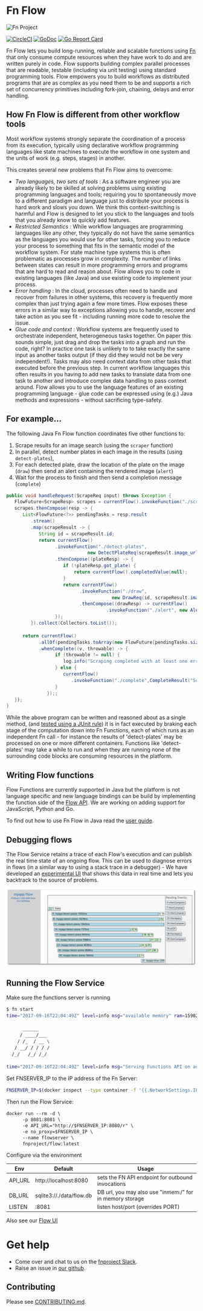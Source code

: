 # Fn Flow
![Fn Project](http://fnproject.io/images/fn-300x125.png)

[![CircleCI](https://circleci.com/gh/fnproject/flow.svg?style=svg)](https://circleci.com/gh/fnproject/flow)
[![GoDoc](https://godoc.org/github.com/fnproject/flow?status.svg)](https://godoc.org/github.com/fnproject/flow)
[![Go Report Card](https://goreportcard.com/badge/github.com/fnproject/flow)](https://goreportcard.com/report/github.com/fnproject/flow)

Fn Flow lets you build long-running, reliable and scalable functions using [Fn](https://github.com/fnproject/fn) that only consume compute resources when they have work to do and are written purely in code.  Flow supports building complex parallel processes that are readable, testable (including via unit testing) using standard programming tools. Flow empowers you to build workflows as distributed programs that are as complex as you need them to be and supports a rich set of concurrency primitives including fork-join, chaining, delays and error handling. 



## How Fn Flow is different from other workflow tools

Most workflow systems strongly separate the coordination of a process from its execution, typically using declarative workflow programming languages like state machines to execute the workflow in one system and the units of work (e.g. steps, stages) in another. 
 
This creates several new problems that Fn Flow aims to overcome: 

* *Two languages, two sets of tools* : As a software engineer you are already likely to be skilled at solving problems using existing programming languages and tools;  requiring you to spontaneously move to a different paradigm and language just to distribute your process is hard work and slows you down. We think this context-switching is harmful and Flow is designed to let you stick to the languages and tools that you already know to quickly add features.  
* *Restricted Semantics* : While workflow languages are programming languages like any other, they typically do not have the same semantics as the languages you would use for other tasks, forcing you to reduce your process to something that fits in the semantic model of the workflow system. For state machine type systems this is often problematic as processes grow in complexity.  The number of links between states can result in more programming errors and programs that are hard to read and reason about. Flow allows you to code in existing languages (like Java) and use existing code to implement your process.
* *Error handling* : In the cloud, processes often need to handle and recover from failures in other systems, this recovery is frequently more complex than just trying again a few more times. Flow exposes these errors in a similar way to exceptions allowing you to handle, recover and take action as you see fit - including running more code to resolve the issue.  
* *Glue code and context* : Workflow systems are frequently used to orchestrate independent, heterogeneous tasks together. On paper this sounds simple, just drag and drop the tasks into a graph and run the code, right? In practice one task is unlikely to to take exactly the same input as another tasks output (if they did they would not be be very independent!). Tasks may also need context data from other tasks that executed before the previous step. In current workflow languages this often results in you having to add new tasks to translate data from one task to another and introduce complex data handling to pass context around. Flow allows you to use the language features of an existing programming language - glue code can be expressed using (e.g.) Java methods and expressions - without sacrificing type-safety.


## For example... 

The following Java Fn Flow function coordinates five  other functions to:
 
1. Scrape results for an image search (using the `scraper` function)
2. In parallel, detect number plates in each image in the results (using `detect-plates`), 
3. For each detected plate, draw the location of the plate on the image (`draw`) then send an alert containing the rendered image (`alert`)
5. Wait for the process to finish and then send a completion message (`complete`)

```java
public void handleRequest(ScrapeReq input) throws Exception {
   FlowFuture<ScrapeResp> scrapes = currentFlow().invokeFunction("./scraper", input, ScrapeResp.class);
   scrapes.thenCompose(resp -> {
      List<FlowFuture<?>> pendingTasks = resp.result
         .stream()
         .map(scrapeResult -> {
            String id = scrapeResult.id;
            return currentFlow()
                  .invokeFunction("./detect-plates", 
                              new DetectPlateReq(scrapeResult.image_url, "us"), DetectPlateResp.class)
                  .thenCompose((plateResp) -> {
                     if (!plateResp.got_plate) { 
                         return currentFlow().completedValue(null);
                     }
                     return currentFlow()
                           .invokeFunction("./draw", 
                                       new DrawReq(id, scrapeResult.image_url, plateResp.rectangles,"300x300"), DrawResp.class)
                           .thenCompose((drawResp) -> currentFlow()
                                     .invokeFunction("./alert", new AlertReq(plateResp.plate, drawResp.image_url)));
                  });
         }).collect(Collectors.toList());
         
      return currentFlow()
            .allOf(pendingTasks.toArray(new FlowFuture[pendingTasks.size()]))
            .whenComplete((v, throwable) -> {
                  if (throwable != null) {
                     log.info("Scraping completed with at least one error", throwable);
                  } else {
                     currentFlow()
                        .invokeFunction("./complete",CompleteResult("Scraped " + pendingTasks.size() + " Images")));
                  }
               });;
   });
}
```

While the above program can be written and reasoned about as a single method, (and [tested using a JUnit rule](https://github.com/fnproject/fdk-java/blob/master/testing/src/main/java/com/fnproject/fn/testing/FnTestingRule.java)) it is in fact executed by braking each stage of the computation down into Fn Functions, each of which runs as an independent Fn call - for instance the results of 'detect-plates' may be processed on one or more different containers. Functions like 'detect-plates' may take a while to run and when they are running none of the surrounding code blocks are consuming resources in the platform. 



## Writing Flow functions 
Flow Functions are currently supported in Java but the platform is not language specific and new language bindings can be build by implementing the function side of the [Flow API](docs/API.md). We are working on adding support for JavaScript, Python and Go.

To find out how to use Fn Flow in Java read the [user guide](https://github.com/fnproject/fdk-java/blob/master/docs/FnFlowsUserGuide.md). 


## Debugging flows 

The Flow Service retains a trace of each Flow's execution and can publish the real time state of an ongoing flow.  This can be used to diagnose errors in flows (in a similar way to using a stack trace in a debugger) - We have developed an [experimental UI](https://github.com/fnproject/flowui) that shows this data in real time and lets you backtrack to the source of problems.

![Flow UI](docs/flowui.png)

## Running the Flow Service

Make sure the functions server is running 
```bash 
$ fn start                                                                                                                                                 ....
time="2017-09-16T22:04:49Z" level=info msg="available memory" ram=1590210560

      ______
     / ____/___
    / /_  / __ \
   / __/ / / / /
  /_/   /_/ /_/

time="2017-09-16T22:04:49Z" level=info msg="Serving Functions API on address `:8080`"
```

Set FNSERVER_IP to the IP address of the Fn Server:

```bash
FNSERVER_IP=$(docker inspect --type container -f '{{.NetworkSettings.IPAddress}}' fnserver)
```

Then run the Flow Service: 
```
docker run --rm -d \
      -p 8081:8081 \
      -e API_URL="http://$FNSERVER_IP:8080/r" \
      -e no_proxy=$FNSERVER_IP \
      --name flowserver \
      fnproject/flow:latest
```

Configure via the environment 

| Env | Default | Usage |
| --- | --- | --- |
| API_URL | http://localhost:8080 | sets the FN API endpoint for outbound invocations | 
| DB_URL | sqlite3://./data/flow.db | DB url, you may also use "inmem:/" for in memory storage |
| LISTEN |  :8081 | listen host/port (overrides PORT)  |

Also see our [Flow UI](http://github.com/fnproject/flowui)


# Get help

* Come over and chat to us on the [fnproject Slack](https://join.slack.com/t/fnproject/shared_invite/enQtMjIwNzc5MTE4ODg3LTdlYjE2YzU1MjAxODNhNGUzOGNhMmU2OTNhZmEwOTcxZDQxNGJiZmFiMzNiMTk0NjU2NTIxZGEyNjI0YmY4NTA).
* Raise an issue in [our github](https://github.com/fnproject/flow/).


## Contributing 

Please see [CONTRIBUTING.md](CONTRIBUTING.md).
